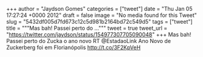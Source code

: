 
+++
author = "Jaydson Gomes"
categories = ["tweet"]
date = "Thu Jan 05 17:27:24 +0000 2012"
draft = false
image = "No media found for this Tweet"
slug = "5432df005d7fd673c12c5d981b2164bd72c549d5"
tags = ["tweet"]
title = """Mas bah! Passei perto do ..."""
tweet = true
tweet_url = "https://twitter.com/jaydson/status/154977307705090048"
+++
Mas bah! Passei perto do Zucka o ano novo RT @EstadaoLink Ano Novo de Zuckerberg foi em Florianópolis http://t.co/3F2KpVeH

